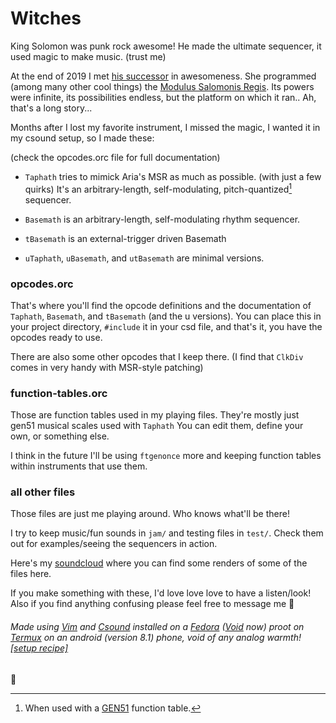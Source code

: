 # Witches

King Solomon was punk rock awesome! He made the ultimate sequencer, it used magic to make music. (trust me)

At the end of 2019 I met [his successor](https://github.com/AriaSalvatrice) in awesomeness. She programmed (among many other cool things) the [Modulus Salomonis Regis](https://aria.dog/modules/). Its powers were infinite, its possibilities endless, but the platform on which it ran.. Ah, that's a long story...

Months after I lost my favorite instrument, I missed the magic, I wanted it in my csound setup, so I made these:

(check the opcodes.orc file for full documentation)
- `Taphath` tries to mimick Aria's MSR as much as possible. (with just a few quirks) It's an arbitrary-length, self-modulating, pitch-quantized[^1] sequencer.

- `Basemath` is an arbitrary-length, self-modulating rhythm sequencer.

- `tBasemath` is an external-trigger driven Basemath

- `uTaphath`, `uBasemath`, and `utBasemath`  are minimal versions.

### opcodes.orc
That's where you'll find the opcode definitions and the documentation of `Taphath`, `Basemath`, and `tBasemath` (and the u versions). You can place this in your project directory, `#include` it in your csd file, and that's it, you have the opcodes ready to use.

There are also some other opcodes that I keep there. (I find that `ClkDiv` comes in very handy with MSR-style patching)

### function-tables.orc
Those are function tables used in my playing files. They're mostly just gen51 musical scales used with `Taphath` You can edit them, define your own, or something else.

I think in the future I'll be using `ftgenonce` more and keeping function tables within instruments that use them.

### all other files
Those files are just me playing around. Who knows what'll be there!

I try to keep music/fun sounds in `jam/` and testing files in `test/`. Check them out for examples/seeing the sequencers in action.

Here's my [soundcloud](https://soundcloud.com/nope-null) where you can find some renders of some of the files here.

If you make something with these, I'd love love love to have a listen/look! Also if you find anything confusing please feel free to message me 💜

###### Made using [Vim](https://www.vim.org/) and [Csound](https://csound.com/) installed on a [Fedora](https://fedoraproject.org/) ([Void](https://voidlinux.org/) now) proot on [Termux](https://termux.com/) on an android (version 8.1) phone, void of any analog warmth! [[setup recipe]](https://github.com/tomara-x/csound-proot-distro-recipe)


💜

[^1]: When used with a [GEN51](https://csound.com/docs/manual/GEN51.html) function table.

